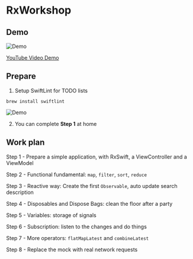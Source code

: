 # RxWorkshop

## Demo
![Demo](https://github.com/khoitruongminh/RxWorkshop/blob/master/demo.gif?raw=true)

[YouTube Video Demo](https://www.youtube.com/watch?v=cYTgXuiw248)

## Prepare

1. Setup SwiftLint for TODO lists
```
brew install swiftlint
```
![Demo](https://github.com/khoitruongminh/RxWorkshop/blob/master/swiftlint.png?raw=true)

2. You can complete **Step 1** at home

## Work plan

Step 1 - Prepare a simple application, with RxSwift, a ViewController and a ViewModel

Step 2 - Functional fundamental: `map`, `filter`, `sort`, `reduce`

Step 3 - Reactive way: Create the first `Observable`, auto update search description

Step 4 - Disposables and Dispose Bags: clean the floor after a party

Step 5 - Variables: storage of signals

Step 6 - Subscription: listen to the changes and do things
	
Step 7 - More operators: `flatMapLatest` and `combineLatest`

Step 8 - Replace the mock with real network requests

